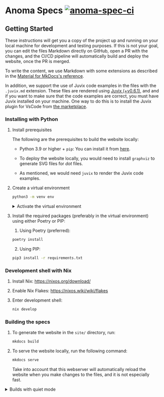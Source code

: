 # Anoma Specs [![anoma-spec-ci](https://github.com/anoma/nspec/actions/workflows/ci.yml/badge.svg)](https://github.com/anoma/nspec/actions/workflows/ci.yml)

<!-- --8<-- [start:all]-- -->

## Getting Started

These instructions will get you a copy of the project up and running on your
local machine for development and testing purposes. If this is not your goal,
you can edit the files Markdown directly on GitHub, open a PR with the changes,
and the CI/CD pipeline will automatically build and deploy the website, once
the PR is merged.

To write the content, we use Markdown with some extensions as described in the
[Material for MkDocs's reference](https://squidfunk.github.io/mkdocs-material/reference/).

In addition, we support the use of Juvix code examples in the files with the
`.juvix.md` extension. These files are rendered using [Juvix
(+v0.6.1)](https://docs.juvix.org/), and and if you want to make sure that the
code examples are correct, you must have Juvix installed on your machine. One
way to do this is to install the Juvix plugin for VsCode from [the
marketplace](https://marketplace.visualstudio.com/items?itemName=heliax.juvix-mode).

### Installing with Python

1. Install prerequisites

    The following are the prerequisites to build the website locally:

    - Python 3.9 or higher + `pip`: You can install it from [here](https://www.python.org/downloads/).

    - To deploy the website locally, you would need to install `graphviz` to generate SVG files for *dot* files.

    - As mentioned, we would need `juvix` to render the Juvix code examples.

2. Create a virtual environment

    ```bash
    python3 -m venv env
    ```

    <details> <summary> Activate the virtual environment </summary>

    Make sure to activate the virtual environment before proceeding. If you are using
    `bash`, you can do this by running:

    ```bash
    source env/bin/activate
    ```

    On `fish`, you can do this by running:

    ```bash
    source env/bin/activate.fish
    ```

    On `zsh`, you can do this by running:

    ```bash
    source env/bin/activate
    ```

    </details>

3. Install the required packages (preferably in the virtual environment) using either Poetry or PIP:


    1. Using Poetry (preferred):

    ```bash
    poetry install
    ```

    2. Using PIP:

    ```bash
    pip3 install -r requirements.txt
    ```

### Development shell with Nix

1. Install Nix: https://nixos.org/download/

2. Enable Nix Flakes: https://nixos.wiki/wiki/flakes

3. Enter development shell:

    ```bash
    nix develop
    ```

### Building the specs

1. To generate the website in the `site/` directory, run:

    ```bash
    mkdocs build
    ```

2. To serve the website locally, run the following command:

    ```bash
    mkdocs serve
    ```

    Take into account that this webserver will automatically reload the website
    when you make changes to the files, and it is not especially fast.

<details> <summary> Builds with quiet mode </summary>

By default, both `make build` or `make serve` are not configured to use the
`--quiet` flag that suppresses the output of the build process, including
warnings and errors. If you don't see all this output, you can run:

```bash
MKDOCSFLAGS=--quiet make build
```

```bash
make test-build
```

</details>

<!-- --8<-- [end:all]-- -->
